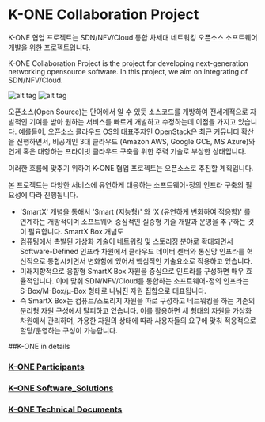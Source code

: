 # K-ONE Collaboration Project
K-ONE 협업 프로젝트는 SDN/NFV/Cloud 통합 차세대 네트워킹 오픈소스 소프트웨어 개발을 위한 프로젝트입니다.

K-ONE Collaboration Project is the project for developing next-generation networking opensource software. In this project, we aim on integrating of SDN/NFV/Cloud.  

![alt tag](https://github.com/K-OpenNet/Main/blob/master/images/Open_Collaboration.png)
![alt tag](https://github.com/K-OpenNet/Main/blob/master/images/K-One_Collaboration.png)


오픈소스(Open Source)는 단어에서 알 수 있듯 소스코드를 개방하여 전세계적으로 자발적인 기여를 받아 원하는 서비스를 빠르게 개발하고 수정하는데 이점을 가지고 있습니다. 예를들어, 오픈소스 클라우드 OS의 대표주자인 OpenStack은 최근 커뮤니티 확산을 진행하면서, 비공개인 3대 클라우드 (Amazon AWS, Google GCE, MS Azure)와 연계 혹은 대항하는 프라이빗 클라우드 구축을 위한 주력 기술로 부상한 상태입니다. 


이러한 흐름에 맞추기 위하여 K-ONE 협업 프로젝트는 오픈소스로 추진할 계획입니다.

본 프로젝트는 다양한 서비스에 유연하게 대응하는 소프트웨어-정의 인프라 구축의 필요성에 따라 진행됩니다.
 * 'SmartX' 개념을 통해서 'Smart (지능형)' 와 'X (유연하게 변화하여 적응함)' 를 연계하는 개방적이며 소프트웨어 중심적인 실증형 기술 개발과 운영을 추구하는 것이 필요합니다. SmartX Box 개념도
* 컴퓨팅에서 촉발된 가상화 기술이 네트워킹 및 스토리징 분야로 확대되면서 Software-Defined 인프라 차원에서 클라우드 데이터 센터와 통신망 인프라를 혁신적으로 통합시키면서 변화함에 있어서 핵심적인 기술요소로 작용하고 있습니다.
 * 미래지향적으로 융햡형 SmartX Box 자원을 중심으로 인프라를 구성하면 매우 효율적입니다. 이에 맞춰 SDN/NFV/Cloud를 통합하는 소프트웨어-정의 인프라는 S-Box/M-Box/μ-Box 형태로 나눠진 자원 집합으로 대표됩니다.
 * 즉 SmartX Box는 컴퓨트/스토리지 자원을 따로 구성하고 네트워킹을 하는 기존의 분리형 자원 구성에서 탈피하고 있습니다. 이를 활용하면 세 형태의 자원을 가상화 차원에서 관리하며, 가용한 자원의 상태에 따라 사용자들의 요구에 맞춰 적응적으로 할당/운영하는 구성이 가능합니다. 

##K-ONE in details 

### [K-ONE Participants](https://github.com/K-OpenNet/Main/tree/master/Participants)
### [K-ONE Software_Solutions](https://github.com/K-OpenNet/Main/tree/master/Software_Solutions)
### [K-ONE Technical Documents](https://github.com/K-OpenNet/Main/tree/master/Technical_Documents)
